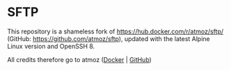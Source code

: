 # SFTP

This repository is a shameless fork of https://hub.docker.com/r/atmoz/sftp/ (GitHub: https://github.com/atmoz/sftp), updated with the latest Alpine Linux version and OpenSSH 8.

All credits therefore go to atmoz ([Docker](https://hub.docker.com/u/atmoz) | [GitHub](https://github.com/atmoz))